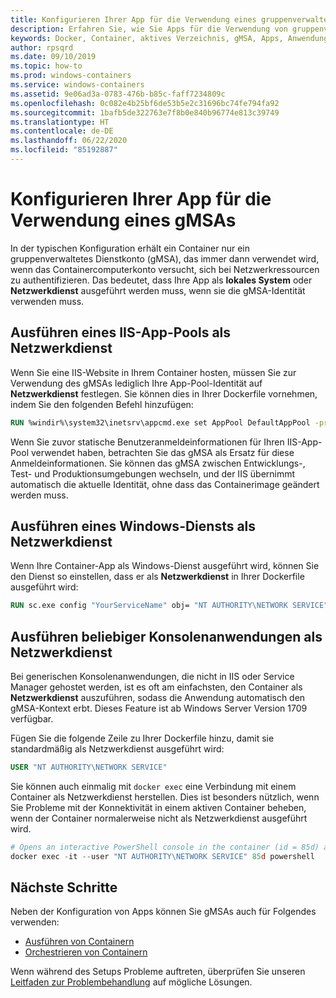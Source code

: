 ```yaml
---
title: Konfigurieren Ihrer App für die Verwendung eines gruppenverwalteten Dienstkontos
description: Erfahren Sie, wie Sie Apps für die Verwendung von gruppenverwalteten Dienstkonten (gMSAs) für Windows-Container konfigurieren.
keywords: Docker, Container, aktives Verzeichnis, gMSA, Apps, Anwendungen, gruppenverwaltetes Dienstkonto, gruppenverwaltete Dienstkonten, Konfiguration
author: rpsqrd
ms.date: 09/10/2019
ms.topic: how-to
ms.prod: windows-containers
ms.service: windows-containers
ms.assetid: 9e06ad3a-0783-476b-b85c-faff7234809c
ms.openlocfilehash: 0c082e4b25bf6de53b5e2c31696bc74fe794fa92
ms.sourcegitcommit: 1bafb5de322763e7f8b0e840b96774e813c39749
ms.translationtype: HT
ms.contentlocale: de-DE
ms.lasthandoff: 06/22/2020
ms.locfileid: "85192887"
---
```

# <a name="configure-your-app-to-use-a-gmsa"></a>Konfigurieren Ihrer App für die Verwendung eines gMSAs

In der typischen Konfiguration erhält ein Container nur ein gruppenverwaltetes Dienstkonto (gMSA), das immer dann verwendet wird, wenn das Containercomputerkonto versucht, sich bei Netzwerkressourcen zu authentifizieren. Das bedeutet, dass Ihre App als **lokales System** oder **Netzwerkdienst** ausgeführt werden muss, wenn sie die gMSA-Identität verwenden muss.

## <a name="run-an-iis-app-pool-as-network-service"></a>Ausführen eines IIS-App-Pools als Netzwerkdienst

Wenn Sie eine IIS-Website in Ihrem Container hosten, müssen Sie zur Verwendung des gMSAs lediglich Ihre App-Pool-Identität auf **Netzwerkdienst** festlegen. Sie können dies in Ihrer Dockerfile vornehmen, indem Sie den folgenden Befehl hinzufügen:

```dockerfile
RUN %windir%\system32\inetsrv\appcmd.exe set AppPool DefaultAppPool -processModel.identityType:NetworkService
```

Wenn Sie zuvor statische Benutzeranmeldeinformationen für Ihren IIS-App-Pool verwendet haben, betrachten Sie das gMSA als Ersatz für diese Anmeldeinformationen. Sie können das gMSA zwischen Entwicklungs-, Test- und Produktionsumgebungen wechseln, und der IIS übernimmt automatisch die aktuelle Identität, ohne dass das Containerimage geändert werden muss.

## <a name="run-a-windows-service-as-network-service"></a>Ausführen eines Windows-Diensts als Netzwerkdienst

Wenn Ihre Container-App als Windows-Dienst ausgeführt wird, können Sie den Dienst so einstellen, dass er als **Netzwerkdienst** in Ihrer Dockerfile ausgeführt wird:

```dockerfile
RUN sc.exe config "YourServiceName" obj= "NT AUTHORITY\NETWORK SERVICE" password= ""
```

## <a name="run-arbitrary-console-apps-as-network-service"></a>Ausführen beliebiger Konsolenanwendungen als Netzwerkdienst

Bei generischen Konsolenanwendungen, die nicht in IIS oder Service Manager gehostet werden, ist es oft am einfachsten, den Container als **Netzwerkdienst** auszuführen, sodass die Anwendung automatisch den gMSA-Kontext erbt. Dieses Feature ist ab Windows Server Version 1709 verfügbar.

Fügen Sie die folgende Zeile zu Ihrer Dockerfile hinzu, damit sie standardmäßig als Netzwerkdienst ausgeführt wird:

```dockerfile
USER "NT AUTHORITY\NETWORK SERVICE"
```

Sie können auch einmalig mit `docker exec` eine Verbindung mit einem Container als Netzwerkdienst herstellen. Dies ist besonders nützlich, wenn Sie Probleme mit der Konnektivität in einem aktiven Container beheben, wenn der Container normalerweise nicht als Netzwerkdienst ausgeführt wird.

```powershell
# Opens an interactive PowerShell console in the container (id = 85d) as the Network Service account
docker exec -it --user "NT AUTHORITY\NETWORK SERVICE" 85d powershell
```

## <a name="next-steps"></a>Nächste Schritte

Neben der Konfiguration von Apps können Sie gMSAs auch für Folgendes verwenden:

- [Ausführen von Containern](gmsa-run-container.md)
- [Orchestrieren von Containern](gmsa-orchestrate-containers.md)

Wenn während des Setups Probleme auftreten, überprüfen Sie unseren [Leitfaden zur Problembehandlung](gmsa-troubleshooting.md) auf mögliche Lösungen.
